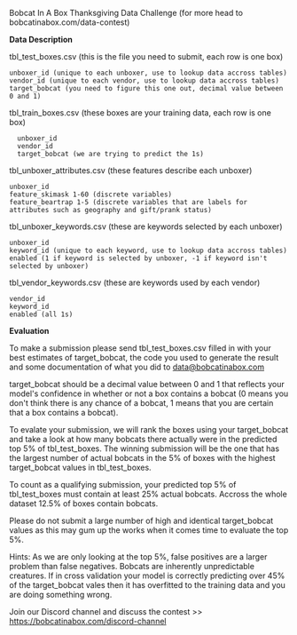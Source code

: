 Bobcat In A Box Thanksgiving Data Challenge (for more head to bobcatinabox.com/data-contest)

<b>Data Description</b>

tbl_test_boxes.csv (this is the file you need to submit, each row is one box)

	unboxer_id (unique to each unboxer, use to lookup data accross tables)
	vendor_id (unique to each vendor, use to lookup data accross tables)
	target_bobcat (you need to figure this one out, decimal value between 0 and 1)

tbl_train_boxes.csv (these boxes are your training data, each row is one box)

	  unboxer_id
	  vendor_id 
	  target_bobcat (we are trying to predict the 1s)
	  
tbl_unboxer_attributes.csv (these features describe each unboxer)

	unboxer_id 
	feature_skimask 1-60 (discrete variables)
	feature_beartrap 1-5 (discrete variables that are labels for attributes such as geography and gift/prank status)

tbl_unboxer_keywords.csv (these are keywords selected by each unboxer)

	unboxer_id
	keyword_id (unique to each keyword, use to lookup data accross tables)
	enabled (1 if keyword is selected by unboxer, -1 if keyword isn't selected by unboxer)

tbl_vendor_keywords.csv (these are keywords used by each vendor)

	vendor_id
	keyword_id
	enabled (all 1s)
  
<b>Evaluation</b>

To make a submission please send tbl_test_boxes.csv filled in with your best estimates of target_bobcat, the code you used to generate the result and some documentation of what you did to data@bobcatinabox.com

target_bobcat should be a decimal value between 0 and 1 that reflects your model's confidence in whether or not a box contains a bobcat (0 means you don't think there is any chance of a bobcat, 1 means that you are certain that a box contains a bobcat).

To evalate your submission, we will rank the boxes using your target_bobcat and take a look at how many bobcats there actually were in the predicted top 5% of tbl_test_boxes. The winning submission will be the one that has the largest number of actual bobcats in the 5% of boxes with the highest target_bobcat values in tbl_test_boxes.

To count as a qualifying submission, your predicted top 5% of tbl_test_boxes must contain at least 25% actual bobcats. Accross the whole dataset 12.5% of boxes contain bobcats.

Please do not submit a large number of high and identical target_bobcat values as this may gum up the works when it comes time to evaluate the top 5%.

Hints: As we are only looking at the top 5%, false positives are a larger problem than false negatives. Bobcats are inherently unpredictable creatures. If in cross validation your model is correctly predicting over 45% of the target_bobcat vales then it has overfitted to the training data and you are doing something wrong.

Join our Discord channel and discuss the contest >>
https://bobcatinabox.com/discord-channel
